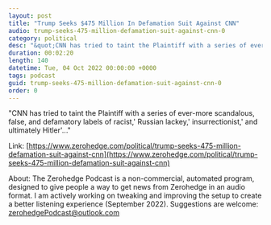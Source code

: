 ```yaml
---
layout: post
title: "Trump Seeks $475 Million In Defamation Suit Against CNN"
audio: trump-seeks-475-million-defamation-suit-against-cnn-0
category: political
desc: "&quot;CNN has tried to taint the Plaintiff with a series of ever-more scandalous, false, and defamatory labels of racist,' Russian lackey,' insurrectionist,' and ultimately Hitler'...&quot;"
duration: 00:02:20
length: 140
datetime: Tue, 04 Oct 2022 00:00:00 +0000
tags: podcast
guid: trump-seeks-475-million-defamation-suit-against-cnn-0
order: 0
---
```

&quot;CNN has tried to taint the Plaintiff with a series of ever-more scandalous, false, and defamatory labels of racist,' Russian lackey,' insurrectionist,' and ultimately Hitler'...&quot;

Link: [https://www.zerohedge.com/political/trump-seeks-475-million-defamation-suit-against-cnn](https://www.zerohedge.com/political/trump-seeks-475-million-defamation-suit-against-cnn)

About: The Zerohedge Podcast is a non-commercial, automated program, designed to give people a way to get news from Zerohedge in an audio format.  I am actively working on tweaking and improving the setup to create a better listening experience (September 2022).  Suggestions are welcome: [zerohedgePodcast@outlook.com](mailto:zerohedgePodcast@outlook.com)